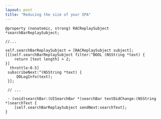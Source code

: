 ```yaml
---
layout: post
title: "Reducing the size of your IPA"
---
```


    @property (nonatomic, strong) RACReplaySubject *searchBarReplaySubject;
    
    //...
    
    self.searchBarReplaySubject = [RACReplaySubject subject];
    [[[self.searchBarReplaySubject filter:^BOOL (NSString *text) {
        return [text length] > 2;
    }]
      throttle:0.5]
     subscribeNext:^(NSString *text) {
         DDLogInfo(text);
     }];
     
     // ...
     
     - (void)searchBar:(UISearchBar *)searchBar textDidChange:(NSString *)searchText {
        [self.searchBarReplaySubject sendNext:searchText];
    }